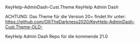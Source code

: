KeyHelp-AdminDash-Cust.Theme
KeyHelp Admin Dash

ACHTUNG: Das Theme für die Version 20+ findet Ihr unter: https://github.com/OlliTheDarkness2020/KeyHelp-AdminDash-Cust.Theme-OLD-

KeyHelp Admin Dash Repo für die kommende 21.0

